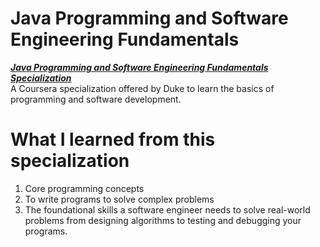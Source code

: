 # Java Programming and Software Engineering Fundamentals
__*[Java Programming and Software Engineering Fundamentals Specialization](https://www.coursera.org/specializations/java-programming)*__  
A Coursera specialization offered by Duke to learn the basics of programming and software development.


# What I learned from this specialization
1. Core programming concepts
1. To write programs to solve complex problems
1. The foundational skills a software engineer needs to solve real-world problems from designing algorithms to testing and debugging your programs.
